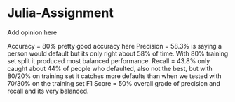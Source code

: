 # Julia-Assignment

Add opinion here

Accuracy = 80% pretty good accuracy here
Precision = 58.3% is saying a person would default but its only right about 58% of time. With 80% training set split it produced most balanced performance.
Recall = 43.8% only caught about 44% of people who defaulted, also not the best, but with 80/20% on training set it catches more defaults than when we tested with 70/30% on the training set
F1 Score = 50% overall grade of precision and recall and its very balanced. 
